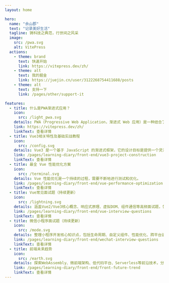 ```yaml
---
layout: home

hero:
  name: "余山郡"
  text: "记录美好生活"
  tagline: 铸科技之典范，行世间之风采
  image:
    src: /pwa.svg
    alt: VitePress
  actions:
    - theme: brand
      text: 快速开始
      link: https://vitepress.dev/zh/
    - theme: alt
      text: 我的掘金
      link: https://juejin.cn/user/3122268754411688/posts
    - theme: alt
      text: 支持一下
      link: /pages/other/support-it

features:
  - title: 什么是PWA渐进式应用？
    icon:
      src: /light_pwa.svg
    details: PWA（Progressive Web Application，渐进式 Web 应用）是一种结合了传统 Web 应用与原生移动应用优势的应用程序。PWA 利用现代 Web 技术提供用户体验接近原生应用的 Web 应用
    link: https://vitepress.dev/zh/
    linkText: 查看详情
  - title: Vue3相关特性及基础实战教程
    icon:
      src: /config.svg
    details: Vue3 是一个基于 JavaScript 的渐进式框架，它的设计目标是提供一个灵活、可扩展的开发环境，使得开发者能够轻松构建复杂的 Web 应用程序。
    link: /pages/learning-diary/front-end/vue3-project-construction
    linkText: 查看详情
  - title: 最全 Vue 性能优化方案
    icon:
      src: /terminal.svg
    details: Vue 性能优化是一个持续的过程，需要不断地进行测试和优化。
    link: /pages/learning-diary/front-end/vue-performance-optimization
    linkText: 查看详情
  - title: Vue常见面试题（持续更新）
    icon:
      src: /lightning.svg
    details: 涵盖Vue2/Vue3核心概念、响应式原理、虚拟DOM、组件通信等高频面试题，包含源码解析和最佳实践，助您轻松应对Vue技术面试。
    link: /pages/learning-diary/front-end/vue-interview-questions
    linkText: 查看详情
  - title: 微信小程序面试题（持续更新）
    icon:
      src: /mode.svg
    details: 整理小程序开发核心知识点，包括生命周期、自定义组件、性能优化、跨平台适配等实战经验，帮助开发者全面掌握小程序开发生态。
    link: /pages/learning-diary/front-end/wechat-interview-questions
    linkText: 查看详情
  - title: 前端未来趋势
    icon:
      src: /earth.svg
    details: 探索WebAssembly、微前端架构、低代码平台、Serverless等前沿技术，分析前端工程化、智能化发展方向，把握行业技术脉搏。
    link: /pages/learning-diary/front-end/front-future-trend
    linkText: 查看详情
---
```

<!-- 访问量组件 -->
<VisitorPanel />

<!-- 纸屑组件 -->
<confetti />